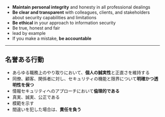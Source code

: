 - **Maintain personal integrity** and honesty in all professional dealings
- **Be clear and transparent** with colleagues, clients, and stakeholders about security capabilities and limitations
- **Be ethical** in your approach to information security
- Be true, honest and fair
- lead by example
- If you make a mistake, **be accountable**

---

## 名誉ある行動

- あらゆる職務上のやり取りにおいて、**個人の誠実性**と正直さを維持する
- 同僚、顧客、関係者に対し、セキュリティの機能と限界について**明確かつ透明性を保つ**
- 情報セキュリティへのアプローチにおいて**倫理的である**
- 真実、誠実、公正である
- 模範を示す
- 間違いを犯した場合は、**責任を負う**
